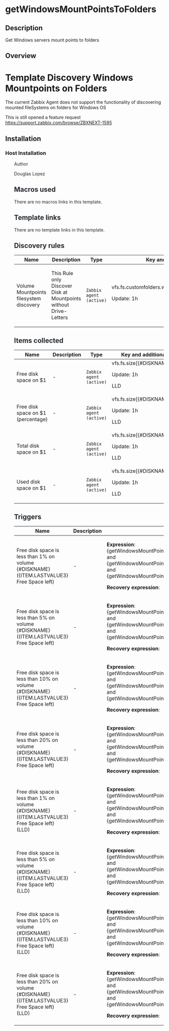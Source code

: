 # getWindowsMountPointsToFolders

## Description

Get Windows servers mount points to folders

## Overview


Template Discovery Windows Mountpoints on Folders
=================================================


The current Zabbix Agent does not support the functionality of discovering mounted fileSystems on folders for Windows OS


This is still opened a feature request <https://support.zabbix.com/browse/ZBXNEXT-1595>


Installation
------------


### Host Installation


<ul style="box-sizing: border-box; margin-bottom: 16px; margin-top: 0px; padding-left: 2em; color: #24292e; font-family: -apple-system, system-ui, 'Segoe UI', Helvetica, Arial, sans-serif, 'Apple C

## Author

Douglas Lopez

## Macros used

There are no macros links in this template.

## Template links

There are no template links in this template.

## Discovery rules

|Name|Description|Type|Key and additional info|
|----|-----------|----|----|
|Volume Mountpoints filesystem discovery|<p>This Rule only Discover Disk at Mountpoints without Drive-Letters</p>|`Zabbix agent (active)`|vfs.fs.customfolders.windowsmountpoints.discovery<p>Update: 1h</p>|


## Items collected

|Name|Description|Type|Key and additional info|
|----|-----------|----|----|
|Free disk space on $1|<p>-</p>|`Zabbix agent (active)`|vfs.fs.size[{#DISKNAME},free]<p>Update: 1h</p><p>LLD</p>|
|Free disk space on $1 (percentage)|<p>-</p>|`Zabbix agent (active)`|vfs.fs.size[{#DISKNAME},pfree]<p>Update: 1h</p><p>LLD</p>|
|Total disk space on $1|<p>-</p>|`Zabbix agent (active)`|vfs.fs.size[{#DISKNAME},total]<p>Update: 1h</p><p>LLD</p>|
|Used disk space on $1|<p>-</p>|`Zabbix agent (active)`|vfs.fs.size[{#DISKNAME},used]<p>Update: 1h</p><p>LLD</p>|


## Triggers

|Name|Description|Expression|Priority|
|----|-----------|----------|--------|
|Free disk space is less than 1% on volume {#DISKNAME} ({ITEM.LASTVALUE3} Free Space left)|<p>-</p>|<p>**Expression**: {getWindowsMountPointsToFolders:vfs.fs.size[{#DISKNAME},pfree].last(0)}<1 and {getWindowsMountPointsToFolders:vfs.fs.size[{#DISKNAME},pfree].last(0)}>10 and {getWindowsMountPointsToFolders:vfs.fs.size[{#DISKNAME},free].last(0)}>1</p><p>**Recovery expression**: </p>|disaster|
|Free disk space is less than 5% on volume {#DISKNAME} ({ITEM.LASTVALUE3} Free Space left)|<p>-</p>|<p>**Expression**: {getWindowsMountPointsToFolders:vfs.fs.size[{#DISKNAME},pfree].last(0)}<5 and {getWindowsMountPointsToFolders:vfs.fs.size[{#DISKNAME},pfree].last(0)}>10 and {getWindowsMountPointsToFolders:vfs.fs.size[{#DISKNAME},free].last(0)}>1</p><p>**Recovery expression**: </p>|high|
|Free disk space is less than 10% on volume {#DISKNAME} ({ITEM.LASTVALUE3} Free Space left)|<p>-</p>|<p>**Expression**: {getWindowsMountPointsToFolders:vfs.fs.size[{#DISKNAME},pfree].last(0)}<10 and {getWindowsMountPointsToFolders:vfs.fs.size[{#DISKNAME},pfree].last(0)}>10 and {getWindowsMountPointsToFolders:vfs.fs.size[{#DISKNAME},free].last(0)}>1</p><p>**Recovery expression**: </p>|warning|
|Free disk space is less than 20% on volume {#DISKNAME} ({ITEM.LASTVALUE3} Free Space left)|<p>-</p>|<p>**Expression**: {getWindowsMountPointsToFolders:vfs.fs.size[{#DISKNAME},pfree].last(0)}<20 and {getWindowsMountPointsToFolders:vfs.fs.size[{#DISKNAME},pfree].last(0)}>10 and {getWindowsMountPointsToFolders:vfs.fs.size[{#DISKNAME},free].last(0)}>1</p><p>**Recovery expression**: </p>|information|
|Free disk space is less than 1% on volume {#DISKNAME} ({ITEM.LASTVALUE3} Free Space left) (LLD)|<p>-</p>|<p>**Expression**: {getWindowsMountPointsToFolders:vfs.fs.size[{#DISKNAME},pfree].last(0)}<1 and {getWindowsMountPointsToFolders:vfs.fs.size[{#DISKNAME},pfree].last(0)}>10 and {getWindowsMountPointsToFolders:vfs.fs.size[{#DISKNAME},free].last(0)}>1</p><p>**Recovery expression**: </p>|disaster|
|Free disk space is less than 5% on volume {#DISKNAME} ({ITEM.LASTVALUE3} Free Space left) (LLD)|<p>-</p>|<p>**Expression**: {getWindowsMountPointsToFolders:vfs.fs.size[{#DISKNAME},pfree].last(0)}<5 and {getWindowsMountPointsToFolders:vfs.fs.size[{#DISKNAME},pfree].last(0)}>10 and {getWindowsMountPointsToFolders:vfs.fs.size[{#DISKNAME},free].last(0)}>1</p><p>**Recovery expression**: </p>|high|
|Free disk space is less than 10% on volume {#DISKNAME} ({ITEM.LASTVALUE3} Free Space left) (LLD)|<p>-</p>|<p>**Expression**: {getWindowsMountPointsToFolders:vfs.fs.size[{#DISKNAME},pfree].last(0)}<10 and {getWindowsMountPointsToFolders:vfs.fs.size[{#DISKNAME},pfree].last(0)}>10 and {getWindowsMountPointsToFolders:vfs.fs.size[{#DISKNAME},free].last(0)}>1</p><p>**Recovery expression**: </p>|warning|
|Free disk space is less than 20% on volume {#DISKNAME} ({ITEM.LASTVALUE3} Free Space left) (LLD)|<p>-</p>|<p>**Expression**: {getWindowsMountPointsToFolders:vfs.fs.size[{#DISKNAME},pfree].last(0)}<20 and {getWindowsMountPointsToFolders:vfs.fs.size[{#DISKNAME},pfree].last(0)}>10 and {getWindowsMountPointsToFolders:vfs.fs.size[{#DISKNAME},free].last(0)}>1</p><p>**Recovery expression**: </p>|information|
